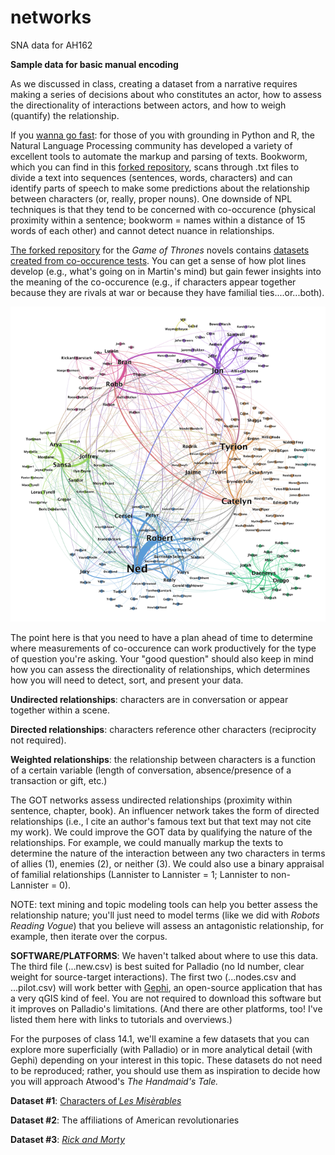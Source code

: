 # networks
SNA data for AH162

<b>Sample data for basic manual encoding</b>

As we discussed in class, creating a dataset from a narrative requires making a series of decisions about who constitutes an actor, how to assess the directionality of interactions between actors, and how to weigh (quantify) the relationship.

If you [wanna go fast](https://www.netflix.com/title/70044894): for those of you with grounding in Python and R, the Natural Language Processing community has developed a variety of excellent tools to automate the markup and parsing of texts. Bookworm, which you can find in this [forked repository](https://github.com/jardno/bookworm), scans through .txt files to divide a text into sequences (sentences, words, characters) and can identify parts of speech to make some predictions about the relationship between characters (or, really, proper nouns). One downside of NPL techniques is that they tend to be concerned with co-occurence (physical proximity within a sentence; bookworm = names within a distance of 15 words of each other) and cannot detect nuance in relationships. 

[The forked repository](https://github.com/jardno/asoiaf) for the <i>Game of Thrones</i> novels contains [datasets created from co-occurence tests](https://networkofthrones.wordpress.com/a-science-of-networks/). You can get a sense of how plot lines develop (e.g., what's going on in Martin's mind) but gain fewer insights into the meaning of the co-occurence (e.g., if characters appear together because they are rivals at war or because they have familial ties....or...both).

![GOT network](https://github.com/jardno/networks/blob/master/images/thrones-network1.png)

The point here is that you need to have a plan ahead of time to determine where measurements of co-occurence can work productively for the type of question you're asking. Your "good question" should also keep in mind how you can assess the directionality of relationships, which determines how you will need to detect, sort, and present your data.

<b>Undirected relationships</b>: characters are in conversation or appear together within a scene.

<b>Directed relationships</b>: characters reference other characters (reciprocity not required).

<b>Weighted relationships</b>: the relationship between characters is a function of a certain variable (length of conversation, absence/presence of a transaction or gift, etc.)

The GOT networks assess undirected relationships (proximity within sentence, chapter, book). An influencer network takes the form of directed relationships (i.e., I cite an author's famous text but that text may not cite my work). We could improve the GOT data by qualifying the nature of the relationships. For example, we could manually markup the texts to determine the nature of the interaction between any two characters in terms of allies (1), enemies (2), or neither (3). We could also use a binary appraisal of familial relationships (Lannister to Lannister = 1; Lannister to non-Lannister = 0).

NOTE: text mining and topic modeling tools can help you better assess the relationship nature; you'll just need to model terms (like we did with <i>Robots Reading Vogue</i>) that you believe will assess an antagonistic relationship, for example, then iterate over the corpus. 

<b>SOFTWARE/PLATFORMS</b>: We haven't talked about where to use this data. The third file (...new.csv) is best suited for Palladio (no Id number, clear weight for source-target interactions). The first two (...nodes.csv and ...pilot.csv) will work better with [Gephi](https://gephi.org/), an open-source application that has a very qGIS kind of feel. You are not required to download this software but it improves on Palladio's limitations. (And there are other platforms, too! I've listed them here with links to tutorials and overviews.)

For the purposes of class 14.1, we'll examine a few datasets that you can explore more superficially (with Palladio) or in more analytical detail (with Gephi) depending on your interest in this topic. These datasets do not need to be reproduced; rather, you should use them as inspiration to decide how you will approach Atwood's <i>The Handmaid's Tale.</i>

<b>Dataset #1</b>: [Characters of <i>Les Misèrables</i>](https://github.com/jardno/networks/blob/master/les-mis/les-mis.md)

<b>Dataset #2</b>: The affiliations of American revolutionaries

<b>Dataset #3</b>: [<i>Rick and Morty</i>](https://github.com/jardno/networks/blob/master/rick-and-morty/rick-and-morty.md)
